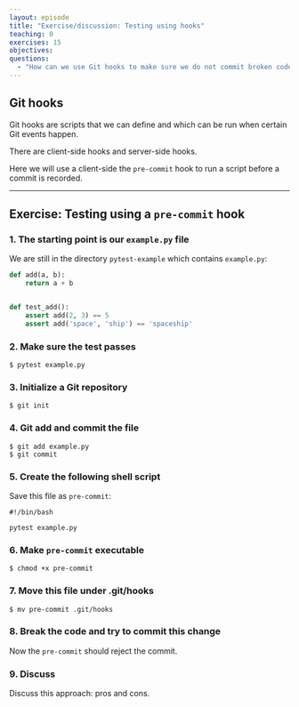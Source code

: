 ```yaml
---
layout: episode
title: "Exercise/discussion: Testing using hooks"
teaching: 0
exercises: 15
objectives:
questions:
  - "How can we use Git hooks to make sure we do not commit broken code?"
---
```


## Git hooks

Git hooks are scripts that we can define and which can be run when certain Git
events happen.

There are client-side hooks and server-side hooks.

Here we will use a client-side the `pre-commit` hook to run a script before a
commit is recorded.

---

## Exercise: Testing using a `pre-commit` hook

### 1. The starting point is our `example.py` file

We are still in the directory `pytest-example` which
contains `example.py`:

```python
def add(a, b):
    return a + b


def test_add():
    assert add(2, 3) == 5
    assert add('space', 'ship') == 'spaceship'
```


### 2. Make sure the test passes

```shell
$ pytest example.py
```


### 3. Initialize a Git repository

```shell
$ git init
```


### 4. Git add and commit the file

```shell
$ git add example.py
$ git commit
```

### 5. Create the following shell script

Save this file as `pre-commit`:

```shell
#!/bin/bash

pytest example.py
```

### 6. Make `pre-commit` executable

```shell
$ chmod +x pre-commit
```

### 7. Move this file under .git/hooks

```shell
$ mv pre-commit .git/hooks
```

### 8. Break the code and try to commit this change

Now the `pre-commit` should reject the commit.


### 9. Discuss

Discuss this approach: pros and cons.
